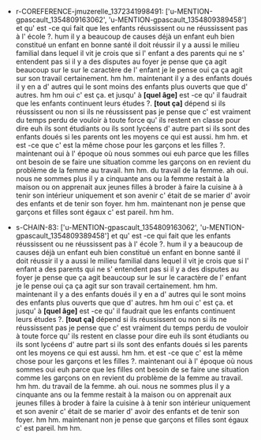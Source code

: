  * r-COREFERENCE-jmuzerelle_1372341998491: ['u-MENTION-gpascault_1354809163062', 'u-MENTION-gpascault_1354809389458']
	et qu' est -ce qui fait que les enfants réussissent ou ne réussissent pas à l' école ?.
	 hum il y a beaucoup de causes déjà un enfant euh bien constitué un enfant en bonne santé il doit réussir il y a aussi le milieu familial dans lequel il vit je crois que si l' enfant a des parents qui ne s' entendent pas si il y a des disputes au foyer je pense que ça agit beaucoup sur le sur le caractère de l' enfant je le pense oui ça ça agit sur son travail certainement.
	 hm hm.
	 maintenant il y a des enfants doués il y en a d' autres qui le sont moins des enfants plus ouverts que que d' autres.
	 hm hm oui c' est ça.
	 et jusqu' à **[quel âge]** est -ce qu' il faudrait que les enfants continuent leurs études ?.
	 **[tout ça]** dépend si ils réussissent ou non si ils ne réussissent pas je pense que c' est vraiment du temps perdu de vouloir à toute force qu' ils restent en classe pour dire euh ils sont étudiants ou ils sont lycéens d' autre part si ils sont des enfants doués si les parents ont les moyens ce qui est aussi.
	 hm hm.
	 et est -ce que c' est la même chose pour les garçons et les filles ?.
	 maintenant oui à l' époque où nous sommes oui euh parce que les filles ont besoin de se faire une situation comme les garçons on en revient du problème de la femme au travail.
	 hm hm.
	 du travail de la femme.
	 ah oui.
	 nous ne sommes plus il y a cinquante ans ou la femme restait à la maison ou on apprenait aux jeunes filles à broder à faire la cuisine à à tenir son intérieur uniquement et son avenir c' était de se marier d' avoir des enfants et de tenir son foyer.
	 hm hm.
	 maintenant non je pense que garçons et filles sont égaux c' est pareil.
	 hm hm.
	
 * s-CHAIN-83: ['u-MENTION-gpascault_1354809163062', 'u-MENTION-gpascault_1354809389458']
	et qu' est -ce qui fait que les enfants réussissent ou ne réussissent pas à l' école ?.
	 hum il y a beaucoup de causes déjà un enfant euh bien constitué un enfant en bonne santé il doit réussir il y a aussi le milieu familial dans lequel il vit je crois que si l' enfant a des parents qui ne s' entendent pas si il y a des disputes au foyer je pense que ça agit beaucoup sur le sur le caractère de l' enfant je le pense oui ça ça agit sur son travail certainement.
	 hm hm.
	 maintenant il y a des enfants doués il y en a d' autres qui le sont moins des enfants plus ouverts que que d' autres.
	 hm hm oui c' est ça.
	 et jusqu' à **[quel âge]** est -ce qu' il faudrait que les enfants continuent leurs études ?.
	 **[tout ça]** dépend si ils réussissent ou non si ils ne réussissent pas je pense que c' est vraiment du temps perdu de vouloir à toute force qu' ils restent en classe pour dire euh ils sont étudiants ou ils sont lycéens d' autre part si ils sont des enfants doués si les parents ont les moyens ce qui est aussi.
	 hm hm.
	 et est -ce que c' est la même chose pour les garçons et les filles ?.
	 maintenant oui à l' époque où nous sommes oui euh parce que les filles ont besoin de se faire une situation comme les garçons on en revient du problème de la femme au travail.
	 hm hm.
	 du travail de la femme.
	 ah oui.
	 nous ne sommes plus il y a cinquante ans ou la femme restait à la maison ou on apprenait aux jeunes filles à broder à faire la cuisine à à tenir son intérieur uniquement et son avenir c' était de se marier d' avoir des enfants et de tenir son foyer.
	 hm hm.
	 maintenant non je pense que garçons et filles sont égaux c' est pareil.
	 hm hm.
	
